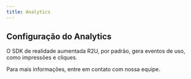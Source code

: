 ```yaml
---
title: Analytics
---
```


## Configuração do Analytics

O SDK de realidade aumentada R2U, por padrão, gera eventos de uso, como impressões e cliques.

Para mais informações, entre em contato com nossa equipe.

